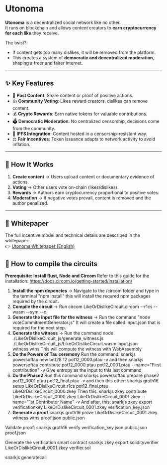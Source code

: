 # Utonoma

**Utonoma** is a decentralized social network like no other.  
It runs on blockchain and allows content creators to **earn cryptocurrency for each like** they receive.  

The twist?  
- If content gets too many dislikes, it will be removed from the platform.  
- This creates a system of **democratic and decentralized moderation**, shaping a freer and fairer internet.

---

## ✨ Key Features

- 📝 **Post Content**: Share content or proof of positive actions.  
- 👍 **Community Voting**: Likes reward creators, dislikes can remove content.  
- 💰 **Crypto Rewards**: Earn native tokens for valuable contributions.  
- 🗳 **Democratic Moderation**: No centralized censorship, decisions come from the community.  
- 📂 **IPFS Integration**: Content hosted in a censorship-resistant way.  
- ⚖️ **Fair Incentives**: Token issuance adapts to network activity to avoid inflation.  

---

## 🧩 How It Works

1. **Create content** → Users upload content or documentary evidence of actions.  
2. **Voting** → Other users vote on-chain (likes/dislikes).  
3. **Rewards** → Authors earn cryptocurrency proportional to positive votes.  
4. **Moderation** → If negative votes prevail, content is removed and the author penalized.  

---

## 📖 Whitepaper

The full incentive model and technical details are described in the whitepaper:  
👉 [Utonoma Whitepaper (English)](https://blog.utonoma.com/wp-content/uploads/2024/04/utonoma_en.pdf)

## 📖 How to compile the circuits
**Prerequisite: Install Rust, Node and Circom** Refer to this guide for the installation: https://docs.circom.io/getting-started/installation/
1. **Install the npm depencies** → Navigate to the /circom folder and type in the terminal "npm install" this will install the requred npm packages required by the circuit.
2. **Compile the circuit** → Run circom LikeOrDislikeCircuit.circom --r1cs --wasm --sym --c
3. **Generate the input file for the witness** → Run the command "node voteCommitmentGenerator.js" It will create a file called input.json that is required for the next step.
4. **Generate the witness** → Run the command node ./LikeOrDislikeCircuit_js/generate_witness.js ./LikeOrDislikeCircuit_js/LikeOrDislikeCircuit.wasm input.json witness.wtns
This will compute the witness with WebAssembly
5. **Do the Powers of Tau ceremony** Run the command: 
snarkjs powersoftau new bn128 12 pot12_0000.ptau -v 
and then 
snarkjs powersoftau contribute pot12_0000.ptau pot12_0001.ptau --name="First contribution" -v
Give entropy as the input to this last command
6. **Do the Phase2** Run this command snarkjs powersoftau prepare phase2 pot12_0001.ptau pot12_final.ptau -v
and then this other:
snarkjs groth16 setup LikeOrDislikeCircuit.r1cs pot12_final.ptau LikeOrDislikeCircuit_0000.zkey
Then this:
snarkjs zkey contribute LikeOrDislikeCircuit_0000.zkey LikeOrDislikeCircuit_0001.zkey --name="1st Contributor Name" -v
And after, this:
snarkjs zkey export verificationkey LikeOrDislikeCircuit_0001.zkey verification_key.json
7. **Generate a proof** 
snarkjs groth16 prove LikeOrDislikeCircuit_0001.zkey witness.wtns proof.json public.json

Validate proof:
snarkjs groth16 verify verification_key.json public.json proof.json

Generate the verification smart contract
snarkjs zkey export solidityverifier LikeOrDislikeCircuit_0001.zkey verifier.sol

snarkjs generatecall